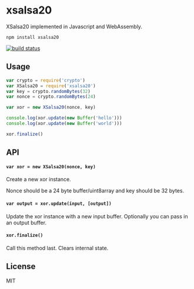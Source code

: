 # xsalsa20

XSalsa20 implemented in Javascript and WebAssembly.

```
npm install xsalsa20
```

[![build status](https://travis-ci.org/mafintosh/xsalsa20.svg?branch=master)](https://travis-ci.org/mafintosh/xsalsa20)


## Usage

``` js
var crypto = require('crypto')
var XSalsa20 = require('xsalsa20')
var key = crypto.randomBytes(32)
var nonce = crypto.randomBytes(24)

var xor = new XSalsa20(nonce, key)

console.log(xor.update(new Buffer('hello')))
console.log(xor.update(new Buffer('world')))

xor.finalize()
```

## API

#### `var xor = new XSalsa20(nonce, key)`

Create a new xor instance.

Nonce should be a 24 byte buffer/uint8array and key should be 32 bytes.

#### `var output = xor.update(input, [output])`

Update the xor instance with a new input buffer. Optionally you can pass in an output buffer.

#### `xor.finalize()`

Call this method last. Clears internal state.

## License

MIT
